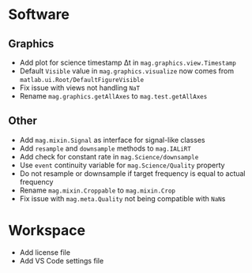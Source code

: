 # Software

## Graphics

- Add plot for science timestamp Δt in `mag.graphics.view.Timestamp`
- Default `Visible` value in `mag.graphics.visualize` now comes from `matlab.ui.Root/DefaultFigureVisible`
- Fix issue with views not handling `NaT`
- Rename `mag.graphics.getAllAxes` to `mag.test.getAllAxes`

## Other

- Add `mag.mixin.Signal` as interface for signal-like classes
- Add `resample` and `downsample` methods to `mag.IALiRT`
- Add check for constant rate in `mag.Science/downsample`
- Use `event` continuity variable for `mag.Science/Quality` property
- Do not resample or downsample if target frequency is equal to actual frequency
- Rename `mag.mixin.Croppable` to `mag.mixin.Crop`
- Fix issue with `mag.meta.Quality` not being compatible with `NaN`s

# Workspace

- Add license file
- Add VS Code settings file
